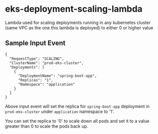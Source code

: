 # eks-deployment-scaling-lambda

Lambda used for scaling deployments running in any kubernetes cluster (same VPC as the one this lambda is deployed) to either 0 or higher value

## Sample Input Event

```
{
  "RequestType": "SCALING",
  "ClusterName": "prod-eks-cluster",
  "Deployments": [
    {
      "DeploymentName": "spring-boot-app",
      "Replicas": "1",
      "Namespace": "application"
    }
  ]
}
```

Above input event will set the replica for `spring-boot-app` deployment in `prod-eks-cluster` under `application` namespace to '1'.

You can set the replica to '0' to scale down all pods and set it to a value greater than 0 to scale the pods back up.
